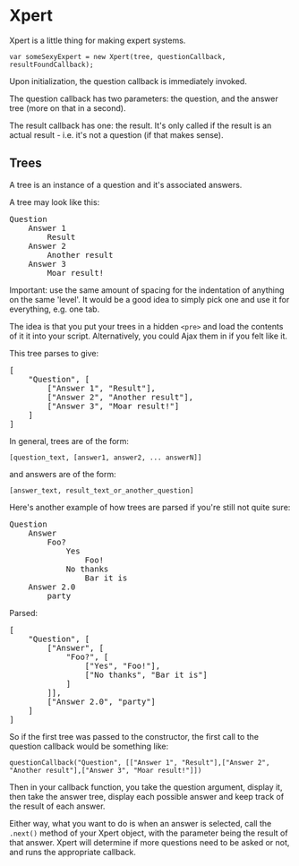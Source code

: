 Xpert
=====

Xpert is a little thing for making expert systems.

`var someSexyExpert = new Xpert(tree, questionCallback, resultFoundCallback);`

Upon initialization, the question callback is immediately invoked.

The question callback has two parameters: the question, and the answer tree (more on that in a second).

The result callback has one: the result. It's only called if the result is an actual result - i.e. it's not a question (if that makes sense).

Trees
-----

A tree is an instance of a question and it's associated answers.

A tree may look like this:

<pre>Question
	Answer 1
		Result
	Answer 2
		Another result
	Answer 3
		Moar result!</pre>

Important: use the same amount of spacing for the indentation of anything on the same 'level'. It would be a good idea to simply pick one and use it for everything, e.g. one tab.

The idea is that you put your trees in a hidden `<pre>` and load the contents of it it into your script. Alternatively, you could Ajax them in if you felt like it.

This tree parses to give:

<pre>[
	"Question", [
		["Answer 1", "Result"],
		["Answer 2", "Another result"],
		["Answer 3", "Moar result!"]
	]
]</pre>

In general, trees are of the form:

`[question_text, [answer1, answer2, ... answerN]]`

and answers are of the form:

`[answer_text, result_text_or_another_question]`

Here's another example of how trees are parsed if you're still not quite sure:

<pre>Question
	Answer
		Foo?
			Yes
				Foo!
			No thanks
				Bar it is
	Answer 2.0
		party</pre>

Parsed:

<pre>[
	"Question", [
		["Answer", [
			"Foo?", [
				["Yes", "Foo!"],
				["No thanks", "Bar it is"]
			]
		]],
		["Answer 2.0", "party"]
	]
]</pre>

So if the first tree was passed to the constructor, the first call to the question callback would be something like:

`questionCallback("Question", [["Answer 1", "Result"],["Answer 2", "Another result"],["Answer 3", "Moar result!"]])`

Then in your callback function, you take the question argument, display it, then take the answer tree, display each possible answer and keep track of the result of each answer.

Either way, what you want to do is when an answer is selected, call the `.next()` method of your Xpert object, with the parameter being the result of that answer. Xpert will determine if more questions need to be asked or not, and runs the appropriate callback.